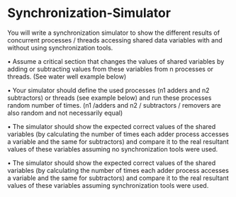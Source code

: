 # Synchronization-Simulator
You will write a synchronization simulator to show the different
results of concurrent processes / threads accessing shared data
variables with and without using synchronization tools.

• Assume a critical section that changes the values of shared variables
by adding or subtracting values from these variables from n
processes or threads. (See water well example below)

• Your simulator should define the used processes (n1 adders and n2
subtractors) or threads (see example below) and run these processes
random number of times. (n1 /adders and n2 / subtractors / removers
are also random and not necessarily equal)

• The simulator should show the expected correct values of the shared
variables (by calculating the number of times each adder process
accesses a variable and the same for subtractors) and compare it to
the real resultant values of these variables assuming no
synchronization tools were used.

• The simulator should show the expected correct values of the shared
variables (by calculating the number of times each adder process
accesses a variable and the same for subtractors) and compare it to
the real resultant values of these variables assuming synchronization
tools were used.
